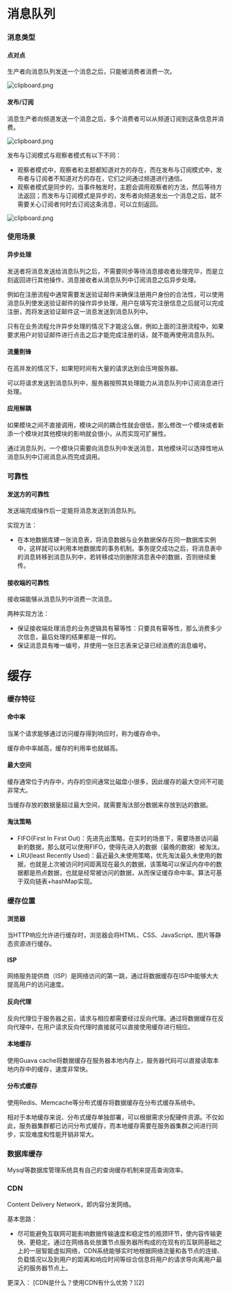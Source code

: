 # 消息队列
### 消息类型
#### 点对点
生产者向消息队列发送一个消息之后，只能被消费者消费一次。

![clipboard.png](https://segmentfault.com/img/bVbgrTW)

#### 发布/订阅
消息生产者向频道发送一个消息之后，多个消费者可以从频道订阅到这条信息并消费。

![clipboard.png](https://segmentfault.com/img/bVbgrUw)

发布与订阅模式与观察者模式有以下不同：
- 观察者模式中，观察者和主题都知道对方的存在，而在发布与订阅模式中，发布者与订阅者不知道对方的存在，它们之间通过频道进行通信。
- 观察者模式是同步的，当事件触发时，主题会调用观察者的方法，然后等待方法返回；而发布与订阅模式是异步的，发布者向频道发出一个消息之后，就不需要关心订阅者何时去订阅这条消息，可以立刻返回。

![clipboard.png](https://segmentfault.com/img/bVbgrWu)

### 使用场景
#### 异步处理
发送者将消息发送给消息队列之后，不需要同步等待消息接收者处理完毕，而是立刻返回进行其他操作，消息接收者从消息队列中订阅消息之后异步处理。

例如在注册流程中通常需要发送验证邮件来确保注册用户身份的合法性，可以使用消息队列使发送验证邮件的操作异步处理，用户在填写完注册信息之后就可以完成注册，而将发送验证邮件这一消息发送到消息队列中。

只有在业务流程允许异步处理的情况下才能这么做，例如上面的注册流程中，如果要求用户对验证邮件进行点击之后才能完成注册的话，就不能再使用消息队列。

#### 流量削锋
在高并发的情况下，如果短时间有大量的请求达到会压垮服务器。

可以将请求发送到消息队列中，服务器按照其处理能力从消息队列中订阅消息进行处理。

#### 应用解耦
如果模块之间不直接调用，模块之间的耦合性就会很低，那么修改一个模块或者新添一个模块对其他模块的影响就会很小，从而实现可扩展性。

通过消息队列，一个模块只需要向消息队列中发送消息，其他模块可以选择性地从消息队列中订阅消息从而完成调用。

### 可靠性
#### 发送方的可靠性
发送端完成操作后一定能将消息发送到消息队列。

实现方法：
- 在本地数据库建一张消息表，将消息数据与业务数据保存在同一数据库实例中，这样就可以利用本地数据库的事务机制。事务提交成功之后，将消息表中的消息转移到消息队列中，若转移成功则删除消息表中的数据，否则继续重传。

#### 接收端的可靠性
接收端能够从消息队列中消费一次消息。

两种实现方法：
- 保证接收端处理消息的业务逻辑具有幂等性：只要具有幂等性，那么消费多少次信息，最后处理的结果都是一样的。
- 保证消息具有唯一编号，并使用一张日志表来记录已经消费的消息编号。


# 缓存
### 缓存特征
#### 命中率
当某个请求能够通过访问缓存得到响应时，称为缓存命中。

缓存命中率越高，缓存的利用率也就越高。

#### 最大空间
缓存通常位于内存中，内存的空间通常比磁盘小很多，因此缓存的最大空间不可能非常大。

当缓存存放的数据量超过最大空间，就需要淘汰部分数据来存放到达的数据。

#### 淘汰策略
- FIFO(First In First Out)：先进先出策略，在实时的场景下，需要场景访问最新的数据，那么就可以使用FIFO，使得先进入的数据（最晚的数据）被淘汰。
- LRU(least Recently Used)：最近最久未使用策略，优先淘汰最久未使用的数据，也就是上次被访问时间距离现在最久的数据，该策略可以保证内存中的数据都是热点数据，也就是经常被访问的数据，从而保证缓存命中率。算法可基于双向链表+hashMap实现。

### 缓存位置
#### 浏览器
当HTTP响应允许进行缓存时，浏览器会将HTML、CSS、JavaScript、图片等静态资源进行缓存。

#### ISP
网络服务提供商（ISP）是网络访问的第一跳，通过将数据缓存在ISP中能够大大提高用户的访问速度。

#### 反向代理
反向代理位于服务器之前，请求与相应都需要经过反向代理。通过将数据缓存在反向代理中，在用户请求反向代理时直接就可以直接使用缓存进行相应。

#### 本地缓存
使用Guava cache将数据缓存在服务器本地内存上，服务器代码可以直接读取本地内存中的缓存，速度非常快。

#### 分布式缓存
使用Redis、Memcache等分布式缓存将数据缓存在分布式缓存系统中。

相对于本地缓存来说、分布式缓存单独部署，可以根据需求分配硬件资源。不仅如此，服务器集群都已访问分布式缓存，而本地缓存需要在服务器集群之间进行同步，实现难度和性能开销非常大。

### 数据库缓存
Mysql等数据库管理系统具有自己的查询缓存机制来提高查询效率。

### CDN
Content Delivery Network，即内容分发网络。

基本思路：
- 尽可能避免互联网可能影响数据传输速度和稳定性的瓶颈环节，使内容传输更快、更稳定。通过在网络各处放置节点服务器所构成的在现有的互联网基础之上的一层智能虚拟网络，CDN系统能够实时地根据网络流量和各节点的连接、负载情况以及到用户的距离和响应时间等综合信息将用户的请求导向离用户最近的服务器节点上。

更深入：
[CDN是什么？使用CDN有什么优势？][2]
